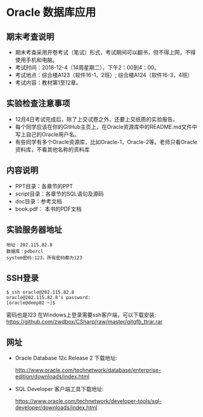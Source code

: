 # Oracle 数据库应用

## 期末考查说明
- 期末考查采用开卷考试（笔试）形式，考试期间可以翻书，但不得上网，不得使用手机和电脑。
- 考试时间：2018-12-4（14周星期二），下午2：00到4：00。
- 考试地点：综合楼A123（软件16-1，2班）; 综合楼A124（软件16-3，4班）
- 考试内容：教材第1至12章。

## 实验检查注意事项
- 12月4日考试完成后，除了上交试卷之外，还要上交纸质的实验报告。
- 每个同学应该在你的GitHub主页上，在Oracle资源库中的README.md文件中写上自己的Oracle用户名。
- 有些同学有多个Oracle资源库，比如Oracle-1，Oracle-2等。老师只看Oracle资料库，不看其他名称的资料库

## 内容说明

- PPT目录：各章节的PPT
- script目录：各章节的SQL语句及源码
- doc目录：参考文档
- book.pdf： 本书的PDF文档

## 实验服务器地址

```flow js
地址：202.115.82.8
数据库：pdborcl
system密码:123，所有密码都为123
```
## SSH登录

```shell
$ ssh oracle@202.115.82.8
oracle@202.115.82.8's password:
[oracle@deep02 ~]$

```
密码也是123
在Windows上登录需要ssh客户端，可以下载安装: 
https://github.com/zwdbox/CSharp/raw/master/gitgfb_ttrar.rar

## 网址
- Oracle Database 12c Release 2 下载地址:

    http://www.oracle.com/technetwork/database/enterprise-edition/downloads/index.html

- SQL Developer 客户端工具下载地址:

    https://www.oracle.com/technetwork/developer-tools/sql-developer/downloads/index.html